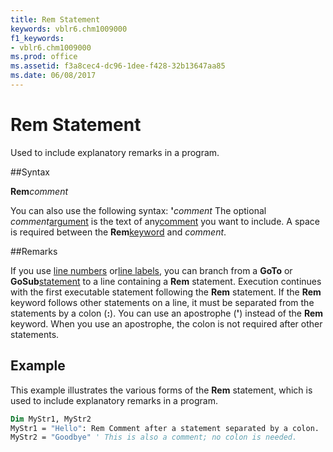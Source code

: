 ```yaml
---
title: Rem Statement
keywords: vblr6.chm1009000
f1_keywords:
- vblr6.chm1009000
ms.prod: office
ms.assetid: f3a8cec4-dc96-1dee-f428-32b13647aa85
ms.date: 06/08/2017
---
```



# Rem Statement

Used to include explanatory remarks in a program.

##Syntax

**Rem**_comment_

You can also use the following syntax:
 **'**_comment_
The optional  _comment_[argument](../../Glossary/vbe-glossary.md) is the text of any[comment](../../Glossary/vbe-glossary.md) you want to include. A space is required between the **Rem**[keyword](../../Glossary/vbe-glossary.md) and _comment_.

##Remarks

If you use [line numbers](../../Glossary/vbe-glossary.md) or[line labels](../../Glossary/vbe-glossary.md), you can branch from a  **GoTo** or **GoSub**[statement](../../Glossary/vbe-glossary.md) to a line containing a **Rem** statement. Execution continues with the first executable statement following the **Rem** statement. If the **Rem** keyword follows other statements on a line, it must be separated from the statements by a colon (**:**).
You can use an apostrophe (**'**) instead of the **Rem** keyword. When you use an apostrophe, the colon is not required after other statements.

## Example

This example illustrates the various forms of the  **Rem** statement, which is used to include explanatory remarks in a program.


```vb
Dim MyStr1, MyStr2 
MyStr1 = "Hello": Rem Comment after a statement separated by a colon. 
MyStr2 = "Goodbye" ' This is also a comment; no colon is needed. 

```


